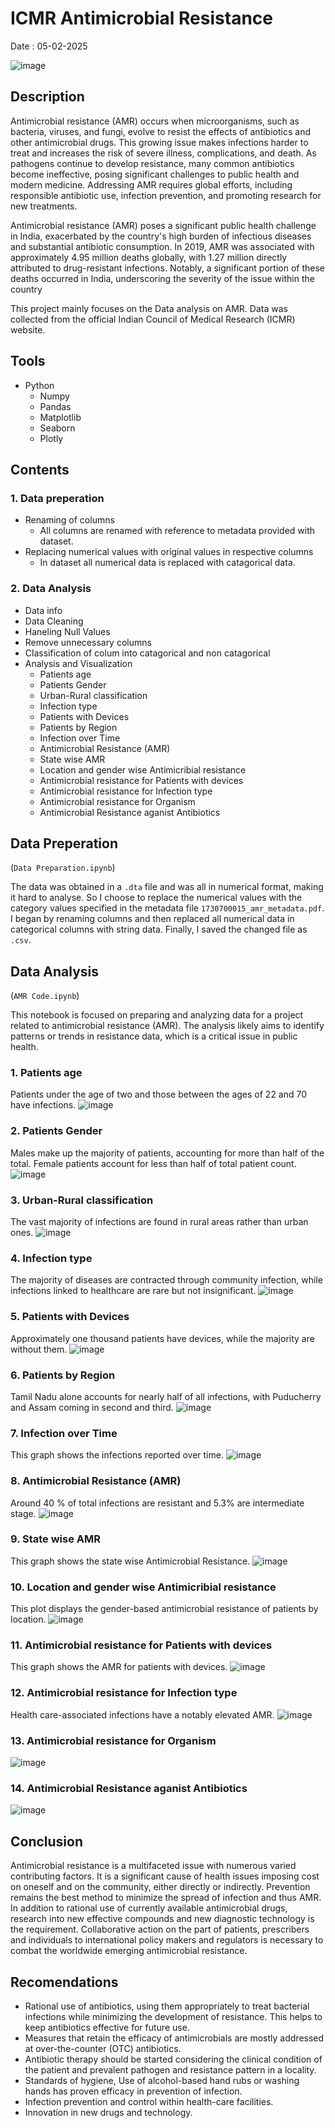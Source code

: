# ICMR Antimicrobial Resistance
Date : 05-02-2025

![image](https://github.com/user-attachments/assets/68bc1326-bc2f-410e-8e94-07cecba08ad1)



## Description

Antimicrobial resistance (AMR) occurs when microorganisms, such as bacteria, viruses, and fungi, evolve to resist the effects of antibiotics and other antimicrobial drugs. This growing issue makes infections harder to treat and increases the risk of severe illness, complications, and death. As pathogens continue to develop resistance, many common antibiotics become ineffective, posing significant challenges to public health and modern medicine. Addressing AMR requires global efforts, including responsible antibiotic use, infection prevention, and promoting research for new treatments.

Antimicrobial resistance (AMR) poses a significant public health challenge in India, exacerbated by the country's high burden of infectious diseases and substantial antibiotic consumption. In 2019, AMR was associated with approximately 4.95 million deaths globally, with 1.27 million directly attributed to drug-resistant infections. Notably, a significant portion of these deaths occurred in India, underscoring the severity of the issue within the country

This project mainly focuses on the Data analysis on AMR. Data was collected from the official Indian Council of Medical Research (ICMR) website.

## Tools
- Python
  - Numpy
  - Pandas
  - Matplotlib
  - Seaborn
  - Plotly


## Contents

### 1. Data preperation

- Renaming of columns
  - All columns are renamed with reference to metadata provided with dataset.
- Replacing numerical values with original values in respective columns
  - In dataset all numerical data is replaced with catagorical data.

### 2. Data Analysis

- Data info
- Data Cleaning
- Haneling Null Values
- Remove unnecessary columns
- Classification of colum into catagorical and non catagorical
- Analysis and Visualization
  - Patients age
  - Patients Gender
  - Urban-Rural classification
  - Infection type
  - Patients with Devices
  - Patients by Region
  - Infection over Time
  - Antimicrobial Resistance (AMR)
  - State wise AMR
  - Location and gender wise Antimicribial resistance
  - Antimicrobial resistance for Patients with devices
  - Antimicrobial resistance for Infection type
  - Antimicrobial resistance for Organism
  - Antimicrobial Resistance aganist Antibiotics


## Data Preperation

(```Data Preparation.ipynb```)

The data was obtained in a ```.dta``` file and was all in numerical format, making it hard to analyse. So I choose to replace the numerical values with the category values specified in the metadata file ```1730700015_amr_metadata.pdf```. I began by renaming columns and then replaced all numerical data in categorical columns with string data. Finally, I saved the changed file as ```.csv```.


## Data Analysis

(```AMR Code.ipynb```)

This notebook is focused on preparing and analyzing data for a project related to antimicrobial resistance (AMR). The analysis likely aims to identify patterns or trends in resistance data, which is a critical issue in public health.

### 1. Patients age

Patients under the age of two and those between the ages of 22 and 70 have infections.
![image](https://github.com/user-attachments/assets/348b23c1-b269-43b4-b875-efef60b57c6d)


### 2. Patients Gender

Males make up the majority of patients, accounting for more than half of the total. Female patients account for less than half of total patient count.
![image](https://github.com/user-attachments/assets/f7180b68-31fe-43f8-86cc-facdea65d290)


### 3. Urban-Rural classification

The vast majority of infections are found in rural areas rather than urban ones.
![image](https://github.com/user-attachments/assets/c89a873f-5443-4f75-8422-288b527f43aa)


### 4. Infection type

The majority of diseases are contracted through community infection, while infections linked to healthcare are rare but not insignificant.
![image](https://github.com/user-attachments/assets/9794a93f-d620-4542-a0ad-1118707ff1c3)


### 5. Patients with Devices

Approximately one thousand patients have devices, while the majority are without them.
![image](https://github.com/user-attachments/assets/13b5c5e6-bd95-40c6-8e9a-f59b5241d6eb)


### 6. Patients by Region

Tamil Nadu alone accounts for nearly half of all infections, with Puducherry and Assam coming in second and third.
![image](https://github.com/user-attachments/assets/03f00f5b-ee9d-4df6-ae8d-229c4eeb2839)


### 7. Infection over Time

This graph shows the infections reported over time.
![image](https://github.com/user-attachments/assets/2c33db46-36b8-4d1b-bb22-bfedc84b3312)


### 8. Antimicrobial Resistance (AMR)

Around 40 % of total infections are resistant and 5.3% are intermediate stage.
![image](https://github.com/user-attachments/assets/b617337b-6284-45f8-a724-96bd536cfb4b)


### 9. State wise AMR

This graph shows the state wise Antimicrobial Resistance.
![image](https://github.com/user-attachments/assets/028a1a62-cf5b-4769-937c-c41ee3494f54)


### 10. Location and gender wise Antimicribial resistance

This plot displays the gender-based antimicrobial resistance of patients by location.
![image](https://github.com/user-attachments/assets/da822416-ed71-494b-9eeb-6c7baee74702)


### 11. Antimicrobial resistance for Patients with devices

This graph shows the AMR for patients with devices.
![image](https://github.com/user-attachments/assets/1177c240-4669-495c-afe1-ff591413ddcc)


### 12. Antimicrobial resistance for Infection type

Health care-associated infections have a notably elevated AMR.
![image](https://github.com/user-attachments/assets/94d73838-2d17-4208-93d9-eef110a11694)


### 13. Antimicrobial resistance for Organism

![image](https://github.com/user-attachments/assets/334e9ce3-29f9-4060-ae67-0ac2d7fcec93)

### 14. Antimicrobial Resistance aganist Antibiotics

![image](https://github.com/user-attachments/assets/dd308f56-10c7-471d-aad3-5bbdd76866b9)


## Conclusion

Antimicrobial resistance is a multifaceted issue with numerous varied contributing factors. It is a significant cause of health issues imposing cost on oneself and on the community, either directly or indirectly. Prevention remains the best method to minimize the spread of infection and thus AMR. In addition to rational use of currently available antimicrobial drugs, research into new effective compounds and new diagnostic technology is the requirement. Collaborative action on the part of patients, prescribers and individuals to international policy makers and regulators is necessary to combat the worldwide emerging antimicrobial resistance.

## Recomendations

- Rational use of antibiotics, using them appropriately to treat bacterial infections while minimizing the development of resistance. This helps to keep antibiotics effective for future use.
- Measures that retain the efficacy of antimicrobials are mostly addressed at over-the-counter (OTC) antibiotics.
- Antibiotic therapy should be started considering the clinical condition of the patient and prevalent pathogen and resistance pattern in a locality.
- Standards of hygiene, Use of alcohol-based hand rubs or washing hands has proven efficacy in prevention of infection.
- Infection prevention and control within health-care facilities.
- Innovation in new drugs and technology.
